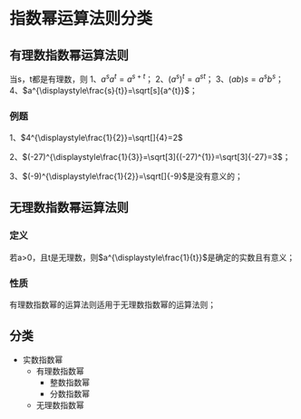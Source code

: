# 指数幂运算法则分类
## 有理数指数幂运算法则
当s，t都是有理数，则
1、$a^{s}a^{t}=a^{s+t}$；
2、$(a^{s})^{t}=a^{st}$；
3、$(ab)s=a^{s}b^{s}$；
4、$a^{\displaystyle\frac{s}{t}}=\sqrt[s]{a^{t}}$；

### 例题
1、$4^{\displaystyle\frac{1}{2}}=\sqrt[]{4}=2$

2、$(-27)^{\displaystyle\frac{1}{3}}=\sqrt[3]{(-27)^{1}}=\sqrt[3]{-27}=3$；

3、$(-9)^{\displaystyle\frac{1}{2}}=\sqrt[]{-9}$是没有意义的；

## 无理数指数幂运算法则
### 定义
若a>0，且t是无理数，则$a^{\displaystyle\frac{1}{t}}$是确定的实数且有意义；

### 性质
有理数指数幂的运算法则适用于无理数指数幂的运算法则；

## 分类
- 实数指数幂
	- 有理数指数幂
		- 整数指数幂
		- 分数指数幂
	- 无理数指数幂
